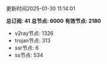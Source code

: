 更新时间2025-01-30 11:14:01

**总订阅: 41**
**总节点: 6000**
**有效节点: 2180**
- v2ray节点: 1326
- trojan节点: 313
- ssr节点: 6
- ss节点: 534
